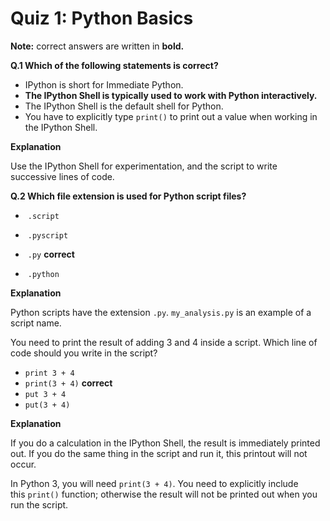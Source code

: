 # Quiz 1: Python Basics	

**Note:** correct answers are written in **bold.**

**Q.1 Which of the following statements is correct?**

- IPython is short for Immediate Python.
- **The IPython Shell is typically used to work with Python interactively.**
- The IPython Shell is the default shell for Python.
- You have to explicitly type `print()` to print out a value when working in the IPython Shell.


**Explanation**

Use the IPython Shell for experimentation, and the script to write successive lines of code.


**Q.2 Which file extension is used for Python script files?**

-  `.script`
-  `.pyscript`

-  `.py` **correct**

-  `.python`

**Explanation**

Python scripts have the extension `.py`. `my_analysis.py` is an example of a script name.

You need to print the result of adding 3 and 4 inside a script. Which line of code should you write in the script?

- `print 3 + 4`
- `print(3 + 4)` **correct**
- `put 3 + 4` 
- `put(3 + 4)`

**Explanation**

If you do a calculation in the IPython Shell, the result is immediately printed out. If you do the same thing in the script and run it, this printout will not occur.

In Python 3, you will need `print(3 + 4)`. You need to explicitly include this `print()` function; otherwise the result will not be printed out when you run the script.
